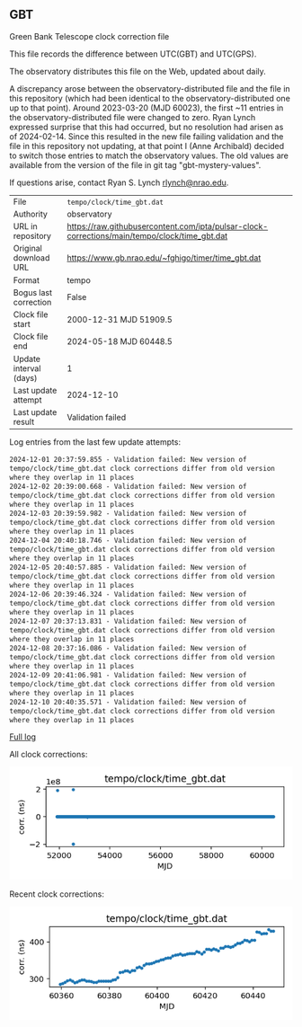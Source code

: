 
## GBT

Green Bank Telescope clock correction file

This file records the difference between UTC(GBT) and UTC(GPS).

The observatory distributes this file on the Web, updated about daily.

A discrepancy arose between the observatory-distributed file and the
file in this repository (which had been identical to the 
observatory-distributed one up to that point). Around 
2023-03-20 (MJD 60023), the first ~11 entries in the 
observatory-distributed file were changed to zero.
Ryan Lynch expressed surprise that this had occurred, but no
resolution had arisen as of 2024-02-14. Since this resulted in
the new file failing validation and the file in this repository
not updating, at that point I (Anne Archibald) decided to
switch those entries to match the observatory values. The old values
are available from the version of the file in git tag 
"gbt-mystery-values".

If questions arise, contact Ryan S. Lynch <rlynch@nrao.edu>.

|     |     |
|:--- |:--- |
| File | `tempo/clock/time_gbt.dat` |
| Authority | observatory |
| URL in repository | <https://raw.githubusercontent.com/ipta/pulsar-clock-corrections/main/tempo/clock/time_gbt.dat> |
| Original download URL | <https://www.gb.nrao.edu/~fghigo/timer/time_gbt.dat> |
| Format | tempo |
| Bogus last correction | False |
| Clock file start | 2000-12-31 MJD 51909.5 |
| Clock file end | 2024-05-18 MJD 60448.5 |
| Update interval (days) | 1 |
| Last update attempt | 2024-12-10 |
| Last update result | Validation failed |

Log entries from the last few update attempts:
```
2024-12-01 20:37:59.855 - Validation failed: New version of tempo/clock/time_gbt.dat clock corrections differ from old version where they overlap in 11 places
2024-12-02 20:39:00.668 - Validation failed: New version of tempo/clock/time_gbt.dat clock corrections differ from old version where they overlap in 11 places
2024-12-03 20:39:59.982 - Validation failed: New version of tempo/clock/time_gbt.dat clock corrections differ from old version where they overlap in 11 places
2024-12-04 20:40:18.746 - Validation failed: New version of tempo/clock/time_gbt.dat clock corrections differ from old version where they overlap in 11 places
2024-12-05 20:40:57.885 - Validation failed: New version of tempo/clock/time_gbt.dat clock corrections differ from old version where they overlap in 11 places
2024-12-06 20:39:46.324 - Validation failed: New version of tempo/clock/time_gbt.dat clock corrections differ from old version where they overlap in 11 places
2024-12-07 20:37:13.831 - Validation failed: New version of tempo/clock/time_gbt.dat clock corrections differ from old version where they overlap in 11 places
2024-12-08 20:37:16.086 - Validation failed: New version of tempo/clock/time_gbt.dat clock corrections differ from old version where they overlap in 11 places
2024-12-09 20:41:06.981 - Validation failed: New version of tempo/clock/time_gbt.dat clock corrections differ from old version where they overlap in 11 places
2024-12-10 20:40:35.571 - Validation failed: New version of tempo/clock/time_gbt.dat clock corrections differ from old version where they overlap in 11 places
```
[Full log](https://raw.githubusercontent.com/ipta/pulsar-clock-corrections/main/log/tempo/clock/time_gbt.dat.log)


All clock corrections:

![plot of all clock corrections](time_gbt.dat.png "All corrections")

Recent clock corrections:

![plot of recent clock corrections](time_gbt.dat.short.png "Recent corrections")

